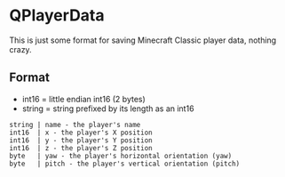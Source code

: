 # QPlayerData
This is just some format for saving Minecraft Classic player data, nothing crazy.

## Format
* int16 = little endian int16 (2 bytes)
* string = string prefixed by its length as an int16

```
string | name - the player's name
int16  | x - the player's X position
int16  | y - the player's Y position
int16  | z - the player's Z position
byte   | yaw - the player's horizontal orientation (yaw)
byte   | pitch - the player's vertical orientation (pitch)
```